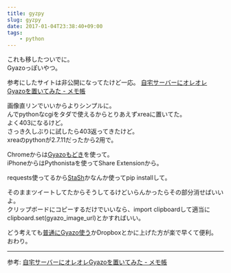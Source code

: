```yaml
---
title: gyzpy
slug: gyzpy
date: 2017-01-04T23:38:40+09:00
tags:
    - python
---
```

これも移したついでに。  
Gyazoっぽいやつ。  

<!--more-->

参考にしたサイトは非公開になってたけど一応。
[自宅サーバーにオレオレGyazoを置いてみた - メモ帳](//kyoui3350.blog96.fc2.com/blog-entry-379.html)

画像直リンでいいからよりシンプルに。  
んでpythonなcgiをタダで使えるからとりあえずxreaに置いてた。  
よく403になるけど。  
さっき久しぶりに試したら403返ってきたけど。  
xreaのpythonが2.7.11だったから2用で。

<script src="https://gist.github.com/rneloso/0509fd876324bd13c144f7c47bdbeae9.js"></script>

Chromeからは[Gyazoもどき](https://chrome.google.com/webstore/detail/gyazo-mock/higjmgnbfahkefdnlkmjbmceaolknpkk)を使って。  
iPhoneからはPythonistaを使ってShare Extensionから。

<script src="https://gist.github.com/rneloso/13dc4ab5e7c1d4f53b1a1df5e17ba880.js"></script>

requests使ってるから[StaSh](https://github.com/ywangd/stash)かなんか使ってpip installして。

そのままツイートしてたからそうしてるけどいらんかったらその部分消せばいいよ。  
クリップボードにコピーするだけでいいなら、import clipboardして適当にclipboard.set(gyazo_image_url)とかすればいい。  

どう考えても[普通にGyazo使う](https://blog.n0-fvtvr3.net/2016/07/gyz/)かDropboxとかに上げた方が楽で早くて便利。  
おわり。  

-----
参考: [自宅サーバーにオレオレGyazoを置いてみた - メモ帳](//kyoui3350.blog96.fc2.com/blog-entry-379.html)

